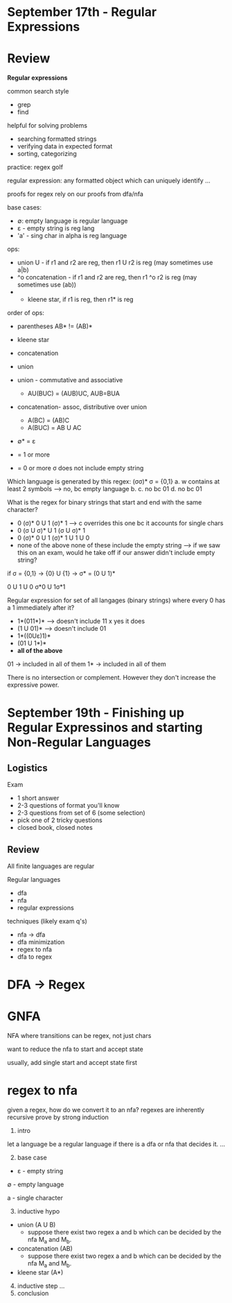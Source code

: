 # September 17th - Regular Expressions

# Review
**Regular expressions**

common search style
- grep
- find

helpful for solving problems
- searching formatted strings
- verifying data in expected format
- sorting, categorizing

practice: regex golf

regular expression: any formatted object which can uniquely identify ...

proofs for regex rely on our proofs from dfa/nfa

base cases:
- ∅: empty language is regular language
- &epsilon; - empty string is reg lang
- 'a' - sing char in alpha is reg language

ops: 
- union U - if r1 and r2 are reg, then r1 U r2 is reg (may sometimes use a|b)
- ^o concatenation - if r1 and r2 are reg, then r1 ^o r2 is reg (may sometimes use (ab))
- * kleene star, if r1 is reg, then r1* is reg

order of ops:
- parentheses AB* != (AB)*
- kleene star
- concatenation
- union

- union - commutative and associative
  - AU(BUC) = (AUB)UC, AUB=BUA
- concatenation- assoc, distributive over union 
  - A(BC) = (AB)C
  - A(BUC) = AB U AC
- ∅* = &epsilon;

+ = 1 or more
* = 0 or more
&sigma; does not include empty string

Which language is generated by this regex: (&sigma;&sigma;)* &sigma; = {0,1}
a. w contains at least 2 symbols --> no, bc empty language
b.
c. no bc 01
d. no bc 01

What is the regex for binary strings that start and end with the same character?
- 0 (&sigma;)* 0 U 1 (&sigma;)* 1 --> c overrides this one bc it accounts for single chars
- 0 (&sigma; U &sigma;)* U 1 (&sigma; U &sigma;)* 1
- 0 (&sigma;)* 0 U 1 (&sigma;)* 1 U 1 U 0
- none of the above
none of these include the empty string --> if we saw this on an exam, would he take off if our answer didn't include empty string?

if &sigma; = {0,1} &rarr; {0} U {1} &rarr; &sigma;* = (0 U 1)*

0 U 1 U 0 &sigma;*0 U 1&sigma;*1

Regular expression for set of all langages (binary strings) where every 0 has a 1 immediately after it?
- 1*(011*)* --> doesn't include 11 x yes it does
- (1 U 01)* --> doesn't include 01
- 1*((0U&epsilon;)1)*
- (01 U 1*)*
- **all of the above**

01 -> included in all of them
1* -> included in all of them

There is no intersection or complement. However they don't increase the expressive power.

# September 19th - Finishing up Regular Expressinos and starting Non-Regular Languages

## Logistics
Exam
- 1 short answer
- 2-3 questions of format you'll know
- 2-3 questions from set of 6 (some selection)
- pick one of 2 tricky questions
- closed book, closed notes

## Review
All finite languages are regular

Regular languages
- dfa
- nfa
- regular expressions

techniques (likely exam q's)
- nfa &rarr; dfa
- dfa minimization
- regex to nfa
- dfa to regex

# DFA &rarr; Regex

# GNFA
NFA where transitions can be regex, not just chars

want to reduce the nfa to start and accept state

usually, add single start and accept state first

# regex to nfa
given a regex, how do we convert it to an nfa?
regexes are inherently recursive
prove by strong induction
1. intro

  let a language be a regular language if there is a dfa or nfa that decides it. ...
  
2. base case

  - &epsilon; - empty string
  
  ∅ - empty language
  
  a - single character
  
3. inductive hypo
  - union (A U B)
    - suppose there exist two regex a and b which can be decided by the nfa M<sub>a</sub> and M<sub>b</sub>.
  - concatenation (AB)
    - suppose there exist two regex a and b which can be decided by the nfa M<sub>a</sub> and M<sub>b</sub>.
  - kleene star (A*)
4. inductive step
  ...
5. conclusion
